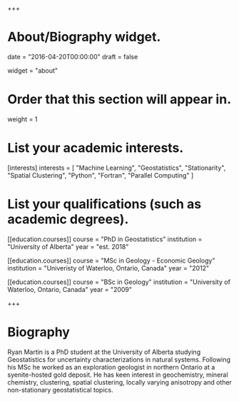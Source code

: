 +++
# About/Biography widget.

date = "2016-04-20T00:00:00"
draft = false

widget = "about"

# Order that this section will appear in.
weight = 1

# List your academic interests.
[interests]
  interests = [
    "Machine Learning",
    "Geostatistics",
    "Stationarity", 
    "Spatial Clustering", 
    "Python",
    "Fortran",
    "Parallel Computing"
  ]

# List your qualifications (such as academic degrees).
[[education.courses]]
  course = "PhD in Geostatistics"
  institution = "University of Alberta"
  year = "est. 2018"

[[education.courses]]
  course = "MSc in Geology - Economic Geology"
  institution = "Univeristy of Waterloo, Ontario, Canada"
  year = "2012"

[[education.courses]]
  course = "BSc in Geology"
  institution = "University of Waterloo, Ontario, Canada"
  year = "2009"
 
+++

# Biography

Ryan Martin is a PhD student at the University of Alberta studying Geostatistics for uncertainty characterizations in natural systems. Following his MSc he worked as an exploration geologist in northern Ontario at a syenite-hosted gold deposit. He has keen interest in geochemistry, mineral chemistry, clustering, spatial clustering, locally varying anisotropy and other non-stationary geostatistical topics. 

